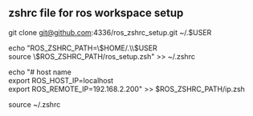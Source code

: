 ## zshrc file for ros workspace setup

git clone git@github.com:4336/ros_zshrc_setup.git ~/.$USER

echo "ROS_ZSHRC_PATH=\\$HOME/.\\$USER  
source \\$ROS_ZSHRC_PATH/ros_setup.zsh" >> ~/.zshrc

echo "# host name  
export ROS_HOST_IP=localhost  
export ROS_REMOTE_IP=192.168.2.200" >> $ROS_ZSHRC_PATH/ip.zsh

source ~/.zshrc

